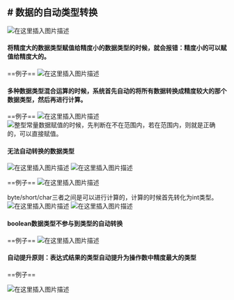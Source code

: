 ﻿﻿# 数据的自动类型转换
---


![在这里插入图片描述](https://img-blog.csdnimg.cn/bfe66ae4c409490890b30a6cca27897f.png?x-oss-process=image/watermark,type_ZHJvaWRzYW5zZmFsbGJhY2s,shadow_50,text_Q1NETiBATkpVU1RaSkM=,size_20,color_FFFFFF,t_70,g_se,x_16)
#### 将精度大的数据类型赋值给精度小的数据类型的时候，就会报错：精度小的可以赋值给精度大的。
==例子==
![在这里插入图片描述](https://img-blog.csdnimg.cn/5aad4672f61f43199806c2a921eb602d.png)
#### 多种数据类型混合运算的时候，系统首先自动的将所有数据转换成精度较大的那个数据类型，然后再进行计算。
==例子==
![在这里插入图片描述](https://img-blog.csdnimg.cn/d5f28937469d402c9129eea988974978.png?x-oss-process=image/watermark,type_ZHJvaWRzYW5zZmFsbGJhY2s,shadow_50,text_Q1NETiBATkpVU1RaSkM=,size_20,color_FFFFFF,t_70,g_se,x_16)
![整型常量数据赋值的时候，先判断在不在范围内，若在范围内，则就是正确的，可以直接赋值。](https://img-blog.csdnimg.cn/bd9d6e1315c34158bd64d7526526bf59.png?x-oss-process=image/watermark,type_ZHJvaWRzYW5zZmFsbGJhY2s,shadow_50,text_Q1NETiBATkpVU1RaSkM=,size_20,color_FFFFFF,t_70,g_se,x_16)






 #### 无法自动转换的数据类型

![在这里插入图片描述](https://img-blog.csdnimg.cn/751fc6ade42e4c6683da53b58e78590c.png)
![在这里插入图片描述](https://img-blog.csdnimg.cn/a48e308b2ec846428101923f34a11f9c.png?x-oss-process=image/watermark,type_ZHJvaWRzYW5zZmFsbGJhY2s,shadow_50,text_Q1NETiBATkpVU1RaSkM=,size_20,color_FFFFFF,t_70,g_se,x_16)



==例子==
![在这里插入图片描述](https://img-blog.csdnimg.cn/585d2bde275343019c4ba01d9671a02e.png)

byte/short/char三者之间是可以进行计算的，计算的时候首先转化为int类型。
![在这里插入图片描述](https://img-blog.csdnimg.cn/00623e5b790a4906a0b1c660a69f9f62.png?x-oss-process=image/watermark,type_ZHJvaWRzYW5zZmFsbGJhY2s,shadow_50,text_Q1NETiBATkpVU1RaSkM=,size_20,color_FFFFFF,t_70,g_se,x_16)
![在这里插入图片描述](https://img-blog.csdnimg.cn/a200270af4534056b71ee53d77a7a690.png)

#### boolean数据类型不参与到类型的自动转换
==例子==
![在这里插入图片描述](https://img-blog.csdnimg.cn/dd2931b1660146078a9a2c0deab3c3ad.png)

#### 自动提升原则：表达式结果的类型自动提升为操作数中精度最大的类型
==例子==

![在这里插入图片描述](https://img-blog.csdnimg.cn/9cc7f0c9b1de46ea87a7d0434add68bb.png?x-oss-process=image/watermark,type_ZHJvaWRzYW5zZmFsbGJhY2s,shadow_50,text_Q1NETiBATkpVU1RaSkM=,size_20,color_FFFFFF,t_70,g_se,x_16)

